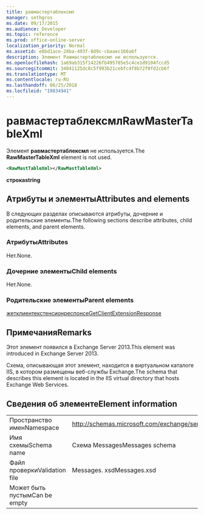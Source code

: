 ```yaml
---
title: равмастертаблексмл
manager: sethgros
ms.date: 09/17/2015
ms.audience: Developer
ms.topic: reference
ms.prod: office-online-server
localization_priority: Normal
ms.assetid: e8bd1ace-28ba-493f-8d9c-cbaaec166a6f
description: Элемент Равмастертаблексмл не используется.
ms.openlocfilehash: 1a69ab315f14226fb495785e5c4ce1d9104fccd5
ms.sourcegitcommit: 34041125dc8c5f993b21cebfc4f8b72f0fd2cb6f
ms.translationtype: MT
ms.contentlocale: ru-RU
ms.lasthandoff: 06/25/2018
ms.locfileid: "19834941"
---
```

# <a name="rawmastertablexml"></a><span data-ttu-id="adf64-103">равмастертаблексмл</span><span class="sxs-lookup"><span data-stu-id="adf64-103">RawMasterTableXml</span></span>

<span data-ttu-id="adf64-104">Элемент **равмастертаблексмл** не используется.</span><span class="sxs-lookup"><span data-stu-id="adf64-104">The **RawMasterTableXml** element is not used.</span></span> 
  
```XML
<RawMastTableXml></RawMastTableXml>
```

 <span data-ttu-id="adf64-105">**строка**</span><span class="sxs-lookup"><span data-stu-id="adf64-105">**string**</span></span>
## <a name="attributes-and-elements"></a><span data-ttu-id="adf64-106">Атрибуты и элементы</span><span class="sxs-lookup"><span data-stu-id="adf64-106">Attributes and elements</span></span>

<span data-ttu-id="adf64-107">В следующих разделах описываются атрибуты, дочерние и родительские элементы.</span><span class="sxs-lookup"><span data-stu-id="adf64-107">The following sections describe attributes, child elements, and parent elements.</span></span>
  
### <a name="attributes"></a><span data-ttu-id="adf64-108">Атрибуты</span><span class="sxs-lookup"><span data-stu-id="adf64-108">Attributes</span></span>

<span data-ttu-id="adf64-109">Нет.</span><span class="sxs-lookup"><span data-stu-id="adf64-109">None.</span></span>
  
### <a name="child-elements"></a><span data-ttu-id="adf64-110">Дочерние элементы</span><span class="sxs-lookup"><span data-stu-id="adf64-110">Child elements</span></span>

<span data-ttu-id="adf64-111">Нет.</span><span class="sxs-lookup"><span data-stu-id="adf64-111">None.</span></span>
  
### <a name="parent-elements"></a><span data-ttu-id="adf64-112">Родительские элементы</span><span class="sxs-lookup"><span data-stu-id="adf64-112">Parent elements</span></span>

[<span data-ttu-id="adf64-113">жетклиентекстенсионреспонсе</span><span class="sxs-lookup"><span data-stu-id="adf64-113">GetClientExtensionResponse</span></span>](getclientextensionresponse.md)
  
## <a name="remarks"></a><span data-ttu-id="adf64-114">Примечания</span><span class="sxs-lookup"><span data-stu-id="adf64-114">Remarks</span></span>

<span data-ttu-id="adf64-115">Этот элемент появился в Exchange Server 2013.</span><span class="sxs-lookup"><span data-stu-id="adf64-115">This element was introduced in Exchange Server 2013.</span></span>
  
<span data-ttu-id="adf64-116">Схема, описывающая этот элемент, находится в виртуальном каталоге IIS, в котором размещены веб-службы Exchange.</span><span class="sxs-lookup"><span data-stu-id="adf64-116">The schema that describes this element is located in the IIS virtual directory that hosts Exchange Web Services.</span></span>
  
## <a name="element-information"></a><span data-ttu-id="adf64-117">Сведения об элементе</span><span class="sxs-lookup"><span data-stu-id="adf64-117">Element information</span></span>

|||
|:-----|:-----|
|<span data-ttu-id="adf64-118">Пространство имен</span><span class="sxs-lookup"><span data-stu-id="adf64-118">Namespace</span></span>  <br/> |http://schemas.microsoft.com/exchange/services/2006/messages  <br/> |
|<span data-ttu-id="adf64-119">Имя схемы</span><span class="sxs-lookup"><span data-stu-id="adf64-119">Schema name</span></span>  <br/> |<span data-ttu-id="adf64-120">Схема Messages</span><span class="sxs-lookup"><span data-stu-id="adf64-120">Messages schema</span></span>  <br/> |
|<span data-ttu-id="adf64-121">Файл проверки</span><span class="sxs-lookup"><span data-stu-id="adf64-121">Validation file</span></span>  <br/> |<span data-ttu-id="adf64-122">Messages. xsd</span><span class="sxs-lookup"><span data-stu-id="adf64-122">Messages.xsd</span></span>  <br/> |
|<span data-ttu-id="adf64-123">Может быть пустым</span><span class="sxs-lookup"><span data-stu-id="adf64-123">Can be empty</span></span>  <br/> ||
   

